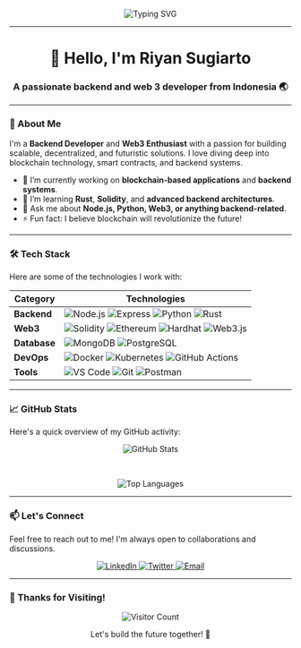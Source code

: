 <p align="center">
  <img src="https://readme-typing-svg.herokuapp.com?font=Fira+Code&size=24&duration=4000&pause=1000&color=00FF00&width=435&lines=Welcome+to+my+GitHub+Profile!;Let's+build+the+future+together." alt="Typing SVG" />
</p>

---

<h1 align="center">👋 Hello, I'm Riyan Sugiarto</h1>
<h3 align="center">A passionate backend and web 3 developer from Indonesia 🌏</h3>

---

### 🚀 About Me
I'm a **Backend Developer** and **Web3 Enthusiast** with a passion for building scalable, decentralized, and futuristic solutions. I love diving deep into blockchain technology, smart contracts, and backend systems.

- 🔭 I’m currently working on **blockchain-based applications** and **backend systems**.
- 🌱 I’m learning **Rust**, **Solidity**, and **advanced backend architectures**.
- 💬 Ask me about **Node.js, Python, Web3, or anything backend-related**.
- ⚡ Fun fact: I believe blockchain will revolutionize the future!

---

### 🛠️ Tech Stack
Here are some of the technologies I work with:

| **Category**       | **Technologies**                                                                 |
|---------------------|---------------------------------------------------------------------------------|
| **Backend**         | ![Node.js](https://img.shields.io/badge/-Node.js-339933?style=flat-square&logo=node.js&logoColor=white) ![Express](https://img.shields.io/badge/-Express-000000?style=flat-square&logo=express&logoColor=white) ![Python](https://img.shields.io/badge/-Python-3776AB?style=flat-square&logo=python&logoColor=white) ![Rust](https://img.shields.io/badge/-Rust-000000?style=flat-square&logo=rust&logoColor=white) |
| **Web3**            | ![Solidity](https://img.shields.io/badge/-Solidity-363636?style=flat-square&logo=solidity&logoColor=white) ![Ethereum](https://img.shields.io/badge/-Ethereum-3C3C3D?style=flat-square&logo=ethereum&logoColor=white) ![Hardhat](https://img.shields.io/badge/-Hardhat-FFF100?style=flat-square&logo=hardhat&logoColor=black) ![Web3.js](https://img.shields.io/badge/-Web3.js-F16822?style=flat-square&logo=web3.js&logoColor=white) |
| **Database**        | ![MongoDB](https://img.shields.io/badge/-MongoDB-47A248?style=flat-square&logo=mongodb&logoColor=white) ![PostgreSQL](https://img.shields.io/badge/-PostgreSQL-336791?style=flat-square&logo=postgresql&logoColor=white) |
| **DevOps**          | ![Docker](https://img.shields.io/badge/-Docker-2496ED?style=flat-square&logo=docker&logoColor=white) ![Kubernetes](https://img.shields.io/badge/-Kubernetes-326CE5?style=flat-square&logo=kubernetes&logoColor=white) ![GitHub Actions](https://img.shields.io/badge/-GitHub_Actions-2088FF?style=flat-square&logo=github-actions&logoColor=white) |
| **Tools**           | ![VS Code](https://img.shields.io/badge/-VS_Code-007ACC?style=flat-square&logo=visual-studio-code&logoColor=white) ![Git](https://img.shields.io/badge/-Git-F05032?style=flat-square&logo=git&logoColor=white) ![Postman](https://img.shields.io/badge/-Postman-FF6C37?style=flat-square&logo=postman&logoColor=white) |

---

### 📈 GitHub Stats
Here's a quick overview of my GitHub activity:

<p align="center">
  <img src="https://github-readme-stats.vercel.app/api?username=ryansgrt&show_icons=true&theme=radical" alt="GitHub Stats" />
</p>

<!-- Tambahkan jeda di sini -->
<p align="center">
  <br> <!-- atau gunakan <p></p> untuk spasi yang lebih besar -->
</p>

<p align="center">
  <img src="https://github-readme-stats.vercel.app/api/top-langs/?username=ryansgrt&layout=compact&theme=radical&hide=html,css" alt="Top Languages" />
</p>

---

### 📫 Let's Connect
Feel free to reach out to me! I'm always open to collaborations and discussions.

<p align="center">
  <a href="https://www.linkedin.com/in/ryansgrt">
    <img src="https://img.shields.io/badge/-LinkedIn-0A66C2?style=for-the-badge&logo=linkedin&logoColor=white" alt="LinkedIn" />
  </a>
  <a href="https://twitter.com/ryansgrt">
    <img src="https://img.shields.io/badge/-Twitter-1DA1F2?style=for-the-badge&logo=twitter&logoColor=white" alt="Twitter" />
  </a>
  <a href="mailto:ryansgrt23@gmail.com">
    <img src="https://img.shields.io/badge/-Email-D14836?style=for-the-badge&logo=gmail&logoColor=white" alt="Email" />
  </a>
</p>


---

### 🚀 Thanks for Visiting!
<p align="center">
  <img src="https://visitor-badge.laobi.icu/badge?page_id=ryansgrt.ryansgrt" alt="Visitor Count" />
</p>

<p align="center">
  Let's build the future together! 🚀
</p>
